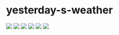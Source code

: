 # yesterday-s-weather


<img src="https://img.shields.io/badge/Spring Boot-6DB33F?style=flat-square&logo=SpringBoot&logoColor=white"/>  <img src="https://img.shields.io/badge/Hibernate-59666C?style=flat-square&logo=Hibernate&logoColor=white"/> <img src="https://img.shields.io/badge/JUnit5-25A162?style=flat-square&logo=JUnit5&logoColor=white"/> <img src="https://img.shields.io/badge/Gradle-02303A?style=flat-square&logo=Gradle&logoColor=white"/> <img src="https://img.shields.io/badge/IntelliJ IDEA-000000?style=flat-square&logo=IntelliJIDEA&logoColor=white"/> <img src="https://img.shields.io/badge/Amazon EC2-FF9900?style=flat-square&logo=AmazonEC2&logoColor=white"/>


